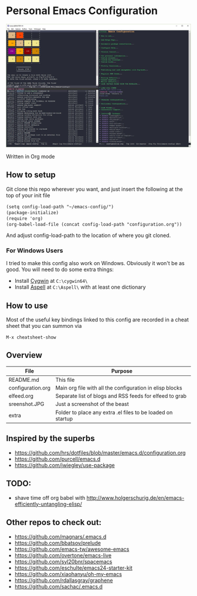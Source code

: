# Personal Emacs Configuration

![Screenshot](/screenshot.JPG)

Written in Org mode

## How to setup
Git clone this repo wherever you want, and just insert the following at the top of your init file
```
(setq config-load-path "~/emacs-config/")
(package-initialize)
(require 'org)
(org-babel-load-file (concat config-load-path "configuration.org"))
```
And adjust config-load-path to the location of where you git cloned.

### For Windows Users
I tried to make this config also work on Windows. Obviously it won't be as good.
You will need to do some extra things:
- Install [Cygwin](https://www.cygwin.com/) at `C:\cygwin64\`
- Install [Aspell](http://aspell.net/win32/) at `C:\Aspell\` with at least one dictionary

## How to use
Most of the useful key bindings linked to this config are recorded in a cheat sheet that you can summon via
```
M-x cheatsheet-show
```

## Overview
File | Purpose
------------ | -------------
README.md | This file
configuration.org | Main org file with all the configuration in elisp blocks
elfeed.org | Separate list of blogs and RSS feeds for elfeed to grab
sreenshot.JPG | Just a screenshot of the beast
extra | Folder to place any extra .el files to be loaded on startup

## Inspired by the superbs
* https://github.com/hrs/dotfiles/blob/master/emacs.d/configuration.org
* https://github.com/purcell/emacs.d
* https://github.com/jwiegley/use-package

## TODO:
- shave time off org babel with http://www.holgerschurig.de/en/emacs-efficiently-untangling-elisp/

## Other repos to check out:
- https://github.com/magnars/.emacs.d
- https://github.com/bbatsov/prelude
- https://github.com/emacs-tw/awesome-emacs
- https://github.com/overtone/emacs-live
- https://github.com/syl20bnr/spacemacs
- https://github.com/eschulte/emacs24-starter-kit
- https://github.com/xiaohanyu/oh-my-emacs
- https://github.com/rdallasgray/graphene
- https://github.com/sachac/.emacs.d
